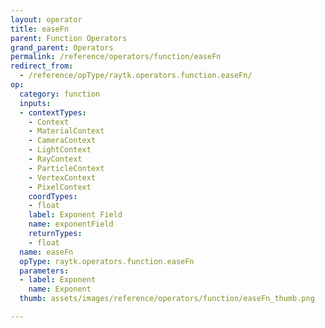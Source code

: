 ```yaml
---
layout: operator
title: easeFn
parent: Function Operators
grand_parent: Operators
permalink: /reference/operators/function/easeFn
redirect_from:
  - /reference/opType/raytk.operators.function.easeFn/
op:
  category: function
  inputs:
  - contextTypes:
    - Context
    - MaterialContext
    - CameraContext
    - LightContext
    - RayContext
    - ParticleContext
    - VertexContext
    - PixelContext
    coordTypes:
    - float
    label: Exponent Field
    name: exponentField
    returnTypes:
    - float
  name: easeFn
  opType: raytk.operators.function.easeFn
  parameters:
  - label: Exponent
    name: Exponent
  thumb: assets/images/reference/operators/function/easeFn_thumb.png

---
```

